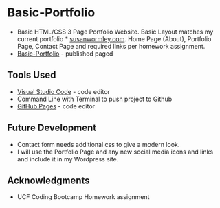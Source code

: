 # Basic-Portfolio
* Basic HTML/CSS 3 Page Portfolio Website. Basic Layout matches my current portfolio * [susanwormley.com](https://susanwormley.com). Home Page (About), Portfolio Page, Contact Page and required links per homework assignment.
* [Basic-Portfolio](https://susanchiemi.github.io/Basic-Portfolio/) - published paged

## Tools Used
* [Visual Studio Code](https://code.visualstudio.com/) - code editor
* Command Line with Terminal to push project to Github
* [GitHub Pages](https://help.github.com/articles/what-is-github-pages/) - code editor

## Future Development
* Contact form needs additional css to give a modern look.
* I will use the Portfolio Page and any new social media icons and links and include it in my Wordpress site.

## Acknowledgments
* UCF Coding Bootcamp Homework assignment

